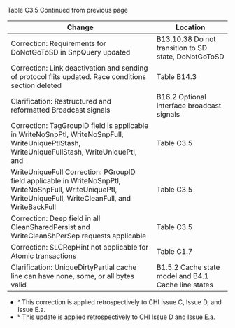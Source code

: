 Table C3.5 Continued from previous page

| Change                                                                                                                                                     | Location                                             |
|------------------------------------------------------------------------------------------------------------------------------------------------------------|------------------------------------------------------|
| Correction: Requirements for DoNotGoToSD in SnpQuery updated                                                                                               | B13.10.38 Do not transition to SD state, DoNotGoToSD |
| Correction: Link deactivation and sending of protocol flits updated. Race conditions section deleted                                                       | Table B14.3                                          |
| Clarification: Restructured and reformatted Broadcast signals                                                                                              | B16.2 Optional interface broadcast signals           |
| Correction: TagGroupID field is applicable in WriteNoSnpPtl, WriteNoSnpFull, WriteUniquePtlStash, WriteUniqueFullStash, WriteUniquePtl, and                | Table C3.5                                           |
| WriteUniqueFull Correction: PGroupID field applicable in WriteNoSnpPtl, WriteNoSnpFull, WriteUniquePtl, WriteUniqueFull, WriteCleanFull, and WriteBackFull | Table C3.5                                           |
| Correction: Deep field in all CleanSharedPersist and WriteCleanShPerSep requests applicable                                                                | Table C3.5                                           |
| Correction: SLCRepHint not applicable for Atomic transactions                                                                                              | Table C1.7                                           |
| Clarification: UniqueDirtyPartial cache line can have none, some, or all bytes valid                                                                       | B1.5.2 Cache state model and B4.1 Cache line states  |

- ᵃ This correction is applied retrospectively to CHI Issue C, Issue D, and Issue E.a.
- ᵇ This update is applied retrospectively to CHI Issue D and Issue E.a.
